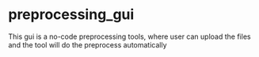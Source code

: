 # preprocessing_gui
This gui is a no-code preprocessing tools, where user can upload the files and the tool will do the preprocess automatically
